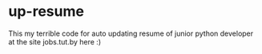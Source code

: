 # up-resume
This my terrible code for auto updating resume of junior python developer at the site jobs.tut.by here :)
